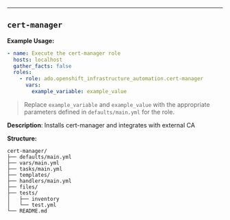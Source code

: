 ---

## `cert-manager`

**Example Usage:**

```yaml
- name: Execute the cert-manager role
  hosts: localhost
  gather_facts: false
  roles:
    - role: ado.openshift_infrastructure_automation.cert-manager
      vars:
        example_variable: example_value
```

> Replace `example_variable` and `example_value` with the appropriate parameters defined in `defaults/main.yml` for the role.


**Description**: Installs cert-manager and integrates with external CA

**Structure:**
```
cert-manager/
├── defaults/main.yml
├── vars/main.yml
├── tasks/main.yml
├── templates/
├── handlers/main.yml
├── files/
├── tests/
│   ├── inventory
│   └── test.yml
└── README.md
```